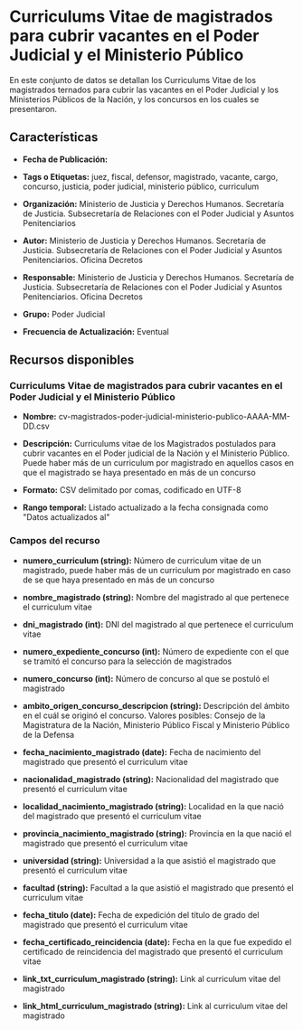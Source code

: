 Curriculums Vitae de magistrados para cubrir vacantes en el Poder Judicial y el Ministerio Público
==================================================================================================

En este conjunto de datos se detallan los Curriculums Vitae de los magistrados ternados para cubrir las vacantes en el Poder Judicial y los Ministerios Públicos de la Nación, y los concursos en los cuales se presentaron.

Características
---------------

-   **Fecha de Publicación:** 

-   **Tags o Etiquetas:** juez, fiscal, defensor, magistrado, vacante, cargo, concurso, justicia, poder judicial, ministerio público, curriculum

-   **Organización:** Ministerio de Justicia y Derechos Humanos. Secretaría de Justicia. Subsecretaría de Relaciones con el Poder Judicial y Asuntos Penitenciarios

-   **Autor:** Ministerio de Justicia y Derechos Humanos. Secretaría de Justicia. Subsecretaría de Relaciones con el Poder Judicial y Asuntos Penitenciarios. Oficina Decretos

-   **Responsable:** Ministerio de Justicia y Derechos Humanos. Secretaría de Justicia. Subsecretaría de Relaciones con el Poder Judicial y Asuntos Penitenciarios. Oficina Decretos

-   **Grupo:** Poder Judicial

-   **Frecuencia de Actualización:** Eventual

Recursos disponibles
--------------------

### Curriculums Vitae de magistrados para cubrir vacantes en el Poder Judicial y el Ministerio Público

-   **Nombre:** cv-magistrados-poder-judicial-ministerio-publico-AAAA-MM-DD.csv

-   **Descripción:** Curriculums vitae de los Magistrados postulados para cubrir vacantes en el Poder judicial de la Nación y el Ministerio Público. Puede haber más de un curriculum por magistrado en aquellos casos en que el magistrado se haya presentado en más de un concurso

-   **Formato:** CSV delimitado por comas, codificado en UTF-8

-   **Rango temporal:** Listado actualizado a la fecha consignada como "Datos actualizados al"

### Campos del recurso

-   **numero\_curriculum (string):** Número de curriculum vitae de un magistrado, puede haber más de un curriculum por magistrado en caso de se que haya presentado en más de un concurso

-   **nombre\_magistrado (string):** Nombre del magistrado al que pertenece el curriculum vitae

-   **dni\_magistrado (int):** DNI del magistrado al que pertenece el curriculum vitae

-   **numero\_expediente\_concurso (int):** Número de expediente con el que se tramitó el concurso para la selección de magistrados

-   **numero\_concurso (int):** Número de concurso al que se postuló el magistrado

-   **ambito\_origen\_concurso\_descripcion (string):** Descripción del ámbito en el cuál se originó el concurso. Valores posibles: Consejo de la Magistratura de la Nación, Ministerio Público Fiscal y Ministerio Público de la Defensa

-   **fecha\_nacimiento\_magistrado (date):** Fecha de nacimiento del magistrado que presentó el curriculum vitae

-   **nacionalidad\_magistrado (string):** Nacionalidad del magistrado que presentó el curriculum vitae

-   **localidad\_nacimiento\_magistrado (string):** Localidad en la que nació del magistrado que presentó el curriculum vitae

-   **provincia\_nacimiento\_magistrado (string):** Provincia en la que nació el magistrado que presentó el curriculum vitae

-   **universidad (string):** Universidad a la que asistió el magistrado que presentó el curriculum vitae

-   **facultad (string):** Facultad a la que asistió el magistrado que presentó el curriculum vitae

-   **fecha\_titulo (date):** Fecha de expedición del título de grado del magistrado que presentó el curriculum vitae

-   **fecha\_certificado\_reincidencia (date):** Fecha en la que fue expedido el certificado de reincidencia del magistrado que presentó el curriculum vitae

-   **link\_txt\_curriculum\_magistrado (string):** Link al curriculum vitae del magistrado

-   **link\_html\_curriculum\_magistrado (string):** Link al curriculum vitae del magistrado
